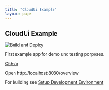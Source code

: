 ```yaml
---
title: "CloudUi Example"
layout: page
---
```


## CloudUi Example

![Build and Deploy](https://github.com/moewes/cloud-ui-example/workflows/Build%20and%20Deploy/badge.svg)

First example app for demo und testing porposes.

 [Github](https://github.com/moewes/cloud-ui-example) 

Open http://localhost:8080/overview

For building see [Setup Development Environment](../../../guides/setupDevEnvironment.html)